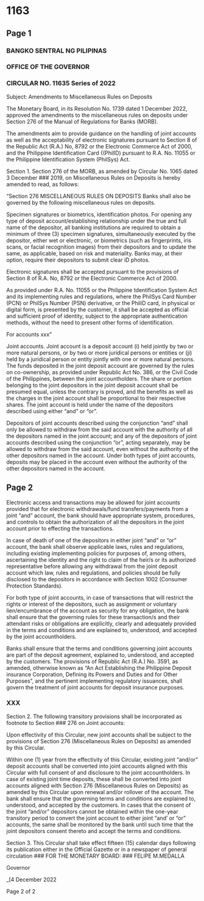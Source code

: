 # 1163

## Page 1

### BANGKO SENTRAL NG PILIPINAS

### OFFICE OF THE GOVERNOR

### CIRCULAR NO. 11635 Series of 2022

Subject: Amendments to Miscellaneous Rules on Deposits

The Monetary Board, in its Resolution No. 1739 dated 1 December 2022, approved the amendments to the miscellaneous rules on deposits under Section 276 of the Manual of Regulations for Banks (MORB).

The amendments aim to provide guidance on the handling of joint accounts as well as the acceptability of electronic signatures pursuant to Section 8 of the Republic Act (R.A.) No, 8792 or the Electronic Commerce Act of 2000, and the Philippine Identification Card {(PhillD) pursuant to R.A. No. 11055 or the Philippine Identification System (PhilSys) Act.

Section 1. Section 276 of the MORB, as amended by Circular No. 1065 dated 3 December ### 2019, on Miscellaneous Rules on Deposits is hereby amended to read, as follows:

“Section 276 MISCELLANEOUS RULES ON DEPOSITS Banks shall also be governed by the following miscellaneous rules on deposits.

Specimen signatures or biometrics, identification photos. For opening any type of deposit account/establishing relationship under the true and full name of the depositor, all banking institutions are required to obtain a minimum of three (3) specimen signatures, simultaneously executed by the depositor, either wet or electronic, or biometrics (such as fingerprints, iris scans, or facial recognition images) from their depositors and to update the same, as applicable, based on risk and materiality. Banks may, at their option, require their depositors to submit clear iD photos.

Electronic signatures shall be accepted pursuant to the provisions of Section 8 of R.A. No, 8792 or the Electronic Commerce Act of 2000.

As provided under R.A. No. 11055 or the Philippine tdentification System Act and its implementing rules and regulations, where the PhilSys Card Number (PCN) or PhilSys Number (PSN) derivative, or the PhiliD card, in physical or digital form, is presented by the customer, it shall be accepted as official and sufficient proof of identity, subject to the appropriate authentication methods, without the need to present other forms of identification.

For accounts xxx”

Joint accounts. Joint account is a deposit account (i) held jointly by two or more natural persons, or by two or more juridical persons or entities or (ji) held by a juridical person or entity jointly with one or more natural persons. The funds deposited in the joint deposit account are governed by the rules on co-ownership, as provided under Republic Act No. 386, or the Civil Code of the Philippines, between the joint accountholders. The share or portion belonging to the joint depositors in the joint deposit account shall be presumed equal, unless the contrary is proved, and the benefits as well as the charges in the joint account shall be proportional to their respective shares. The joint account is held under the name of the depositors described using either “and” or “or”.

Depositors of joint accounts described using the conjunction “and” shall only be allowed to withdraw from the said account with the authority of all the depositors named in the joint account; and any of the depositors of joint accounts described using the conjunction “or”, acting separately, may be allowed to withdraw from the said account, even without the authority of the other depositors named in the account. Under both types of joint accounts, deposits may be placed in the account even without the authority of the other depositors named in the account.

## Page 2

Electronic access and transactions may be allowed for joint accounts provided that for electronic withdrawals/fund transfers/payments from a joint “and” account, the bank should have appropriate system, procedures, and controls to obtain the authorization of all the depositors in the joint account prior to effecting the transactions.

In case of death of one of the depositors in either joint “and” or “or” account, the bank shall observe applicable laws, rules and regulations, including existing implementing policies for purposes of, among others, ascertaining the identity and the right to claim of the heir/s or its authorized representative before allowing any withdrawal from the joint deposit account which law, rules and regulations, and policies should be fully disclosed to the depositors in accordance with Section 1002 (Consumer Protection Standards).

For both type of joint accounts, in case of transactions that will restrict the rights or interest of the depositors, such as assignment or voluntary lien/encumbrance of the account as security for any obligation, the bank shall ensure that the governing rules for these transaction/s and their attendant risks or obligations are explicitly, clearly and adequately provided in the terms and conditions and are explained to, understood, and accepted by the joint accountholders.

Banks shall ensure that the terms and conditions governing joint accounts are part of the deposit agreement, explained to, understood, and accepted by the customers. The provisions of Republic Act (R.A.) No. 3591, as amended, otherwise known as “An Act Establishing the Philippine Deposit insurance Corporation, Defining its Powers and Duties and for Other Purposes”, and the pertinent implementing regulatory issuances, shall govern the treatment of joint accounts for deposit insurance purposes.

### XXX

Section 2. The following transitory provisions shall be incorporated as footnote to Section ### 276 on Joint accounts:

Upon effectivity of this Circular, new joint accounts shall be subject to the provisions of Section 276 (Miscellaneous Rules on Deposits) as amended by this Circular.

Within one (1) year from the effectivity of this Circular, existing joint “and/or” deposit accounts shall be converted into joint accounts aligned with this Circular with full consent of and disclosure to the joint accountholders. In case of existing joint time deposits, these shall be converted into joint accounts aligned with Section 276 (Miscellaneous Rules on Deposits) as amended by this Circular upon renewal and/or rollover of the account. The bank shall ensure that the governing terms and conditions are explained to, understood, and accepted by the customers. In cases that the consent of the joint “and/or” depositors cannot be obtained within the one-year transitory period to convert the joint account to either joint “and’ or “or” accounts, the same shall be monitored by the bank until such time that the joint depositors consent thereto and accept the terms and conditions.

Section 3. This Circular shall take effect fifteen (15) calendar days following its publication either in the Official Gazette or in a newspaper of general circulation ### FOR THE MONETARY BOARD: ### FELIPE M.MEDALLA

Governor

_[4 December 2022

Page 2 of 2 